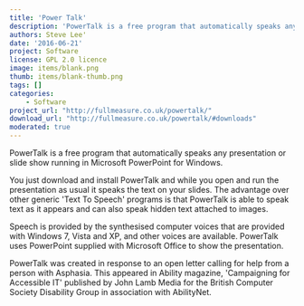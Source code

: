 ```yaml
---
title: 'Power Talk'
description: 'PowerTalk is a free program that automatically speaks any presentation or slide show running in Microsoft PowerPoint for Windows.'
authors: Steve Lee'
date: '2016-06-21'
project: Software
license: GPL 2.0 licence
image: items/blank.png
thumb: items/blank-thumb.png
tags: []
categories:
    - Software
project_url: "http://fullmeasure.co.uk/powertalk/"
download_url: "http://fullmeasure.co.uk/powertalk/#downloads"
moderated: true
---
```

PowerTalk is a free program that automatically speaks any presentation or slide show running in Microsoft PowerPoint for Windows.

You just download and install PowerTalk and while you open and run the presentation as usual it speaks the text on your slides. The advantage over other generic 'Text To Speech' programs is that PowerTalk is able to speak text as it appears and can also speak hidden text attached to images.

Speech is provided by the synthesised computer voices that are provided with Windows 7, Vista and XP, and other voices are available. PowerTalk uses PowerPoint supplied with Microsoft Office to show the presentation.

PowerTalk was created in response to an open letter calling for help from a person with Asphasia. This appeared in Ability magazine, 'Campaigning for Accessible IT' published by John Lamb Media for the British Computer Society Disability Group in association with AbilityNet.
